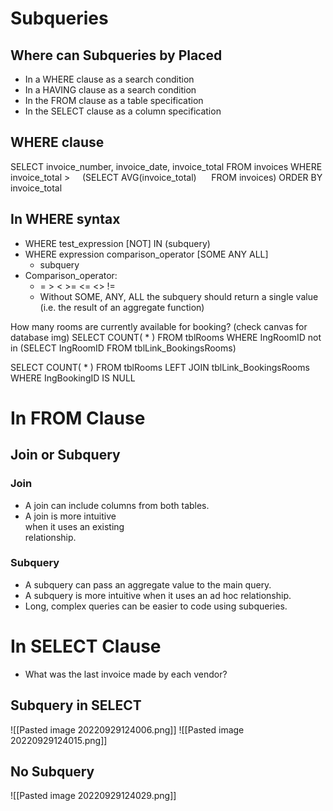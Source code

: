 # Subqueries
## Where can Subqueries by Placed
- In a WHERE clause as a search condition
- In a HAVING clause as a search condition
- In the FROM clause as a table specification
- In the SELECT clause as a column specification

## WHERE clause
SELECT invoice_number, invoice_date, invoice_total
FROM invoices
WHERE invoice_total >
    (SELECT AVG(invoice_total)
     FROM invoices)
ORDER BY invoice_total

## In WHERE syntax
- WHERE test_expression [NOT] IN (subquery)
- WHERE expression comparison_operator [SOME ANY ALL]
	- subquery
- Comparison_operator:
	- = > < >= <= <> !=
	- Without SOME, ANY, ALL the subquery should return a single value (i.e. the result of an aggregate function)


How many rooms are currently available for booking?
(check canvas for database img)
SELECT COUNT( * )
FROM tblRooms
WHERE IngRoomID not in
	(SELECT IngRoomID
	FROM tblLink_BookingsRooms)

SELECT COUNT( * )
FROM tblRooms
	LEFT JOIN tblLink_BookingsRooms
WHERE IngBookingID IS NULL


# In FROM Clause
## Join or Subquery
### Join
- A join can include columns from both tables.
- A join is more intuitive  
when it uses an existing  
relationship.  
### Subquery  
- A subquery can pass an aggregate value to the main query. 
- A subquery is more intuitive when it uses an ad hoc relationship.
- Long, complex queries can be easier to code using subqueries.

# In SELECT Clause
- What was the last invoice made by each vendor?
## Subquery in SELECT
![[Pasted image 20220929124006.png]]
![[Pasted image 20220929124015.png]]
## No Subquery
![[Pasted image 20220929124029.png]]